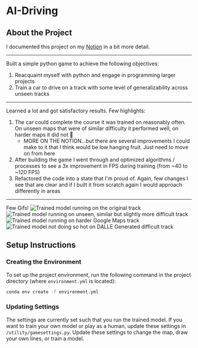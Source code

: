 # AI-Driving

## About the Project
I documented this project on my [Notion](https://www.notion.so/Q-Learning-214e45ce19704294bd365308a77c68b4) in a bit more detail.

---

Built a simple python game to achieve the following objectives:
1. Reacquaint myself with python and engage in programming larger projects
2. Train a car to drive on a track with some level of generalizability across unseen tracks

---

Learned a lot and got satisfactory results. Few highlights:
1. The car could complete the course it was trained on reasonably often. On unseen maps that were of similar difficulty it performed well, on harder maps it did not 🫠
    -   MORE ON THE NOTION...but there are several improvements I could make to it that I think would be low hanging fruit. Just need to move on from here
2. After building the game I went through and optimized algorithms / processes to see a 3x improvement in FPS during training (from ~40 to ~120 FPS)
3. Refactored the code into a state that I'm proud of. Again, few changes I see that are clear and if I built it from scratch again I would approach differently in areas

---

Few Gifs!
![Trained model running on the original track](https://github.com/lucasdino/AI-Driving/blob/main/gifs/OriginalTrainingTrack.gif)
![Trained model running on unseen, similar but slightly more difficult track](https://github.com/lucasdino/AI-Driving/blob/main/gifs/HardCartoonTrack.gif)
![Trained model running on harder Google Maps track](https://github.com/lucasdino/AI-Driving/blob/main/gifs/GoogleMapsTrack.gif)
![Trained model not doing so hot on DALLE Generated difficult track](https://github.com/lucasdino/AI-Driving/blob/main/gifs/DALLEUnderwaterTrack.gif)

## Setup Instructions

### Creating the Environment
To set up the project environment, run the following command in the project directory (where `environment.yml` is located):

```bash
conda env create -f environment.yml
```

### Updating Settings
The settings are currently set such that you run the trained model. If you want to train your own model or play as a human, update these settings in `/utility/gamesettings.py`. Update these settings to change the map, draw your own lines, or train a model. 